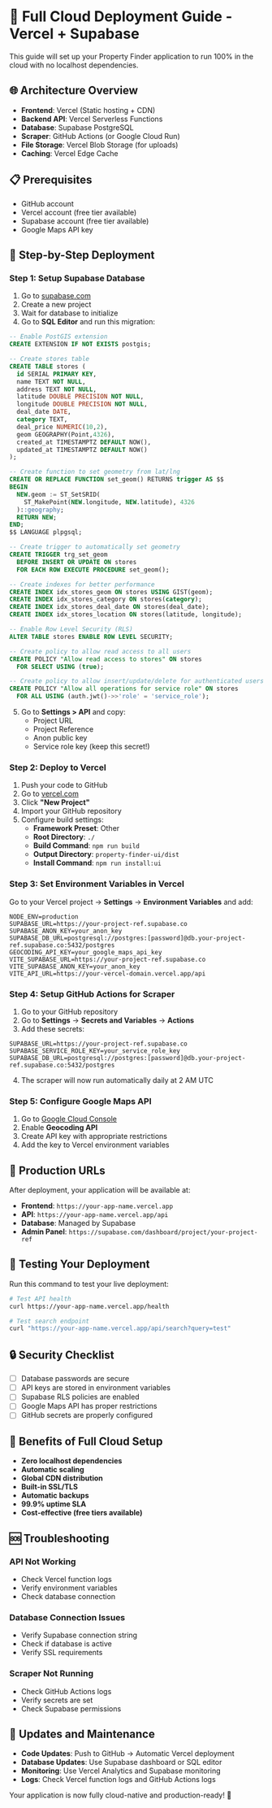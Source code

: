 # 🚀 Full Cloud Deployment Guide - Vercel + Supabase

This guide will set up your Property Finder application to run 100% in the cloud with no localhost dependencies.

## 🌐 Architecture Overview

- **Frontend**: Vercel (Static hosting + CDN)
- **Backend API**: Vercel Serverless Functions
- **Database**: Supabase PostgreSQL
- **Scraper**: GitHub Actions (or Google Cloud Run)
- **File Storage**: Vercel Blob Storage (for uploads)
- **Caching**: Vercel Edge Cache

## 📋 Prerequisites

- GitHub account
- Vercel account (free tier available)
- Supabase account (free tier available)
- Google Maps API key

## 🚀 Step-by-Step Deployment

### Step 1: Setup Supabase Database

1. Go to [supabase.com](https://supabase.com)
2. Create a new project
3. Wait for database to initialize
4. Go to **SQL Editor** and run this migration:

```sql
-- Enable PostGIS extension
CREATE EXTENSION IF NOT EXISTS postgis;

-- Create stores table
CREATE TABLE stores (
  id SERIAL PRIMARY KEY,
  name TEXT NOT NULL,
  address TEXT NOT NULL,
  latitude DOUBLE PRECISION NOT NULL,
  longitude DOUBLE PRECISION NOT NULL,
  deal_date DATE,
  category TEXT,
  deal_price NUMERIC(10,2),
  geom GEOGRAPHY(Point,4326),
  created_at TIMESTAMPTZ DEFAULT NOW(),
  updated_at TIMESTAMPTZ DEFAULT NOW()
);

-- Create function to set geometry from lat/lng
CREATE OR REPLACE FUNCTION set_geom() RETURNS trigger AS $$
BEGIN
  NEW.geom := ST_SetSRID(
    ST_MakePoint(NEW.longitude, NEW.latitude), 4326
  )::geography;
  RETURN NEW;
END;
$$ LANGUAGE plpgsql;

-- Create trigger to automatically set geometry
CREATE TRIGGER trg_set_geom
  BEFORE INSERT OR UPDATE ON stores
  FOR EACH ROW EXECUTE PROCEDURE set_geom();

-- Create indexes for better performance
CREATE INDEX idx_stores_geom ON stores USING GIST(geom);
CREATE INDEX idx_stores_category ON stores(category);
CREATE INDEX idx_stores_deal_date ON stores(deal_date);
CREATE INDEX idx_stores_location ON stores(latitude, longitude);

-- Enable Row Level Security (RLS)
ALTER TABLE stores ENABLE ROW LEVEL SECURITY;

-- Create policy to allow read access to all users
CREATE POLICY "Allow read access to stores" ON stores
  FOR SELECT USING (true);

-- Create policy to allow insert/update/delete for authenticated users
CREATE POLICY "Allow all operations for service role" ON stores
  FOR ALL USING (auth.jwt()->>'role' = 'service_role');
```

5. Go to **Settings > API** and copy:
   - Project URL
   - Project Reference
   - Anon public key
   - Service role key (keep this secret!)

### Step 2: Deploy to Vercel

1. Push your code to GitHub
2. Go to [vercel.com](https://vercel.com)
3. Click **"New Project"**
4. Import your GitHub repository
5. Configure build settings:
   - **Framework Preset**: Other
   - **Root Directory**: `./`
   - **Build Command**: `npm run build`
   - **Output Directory**: `property-finder-ui/dist`
   - **Install Command**: `npm run install:ui`

### Step 3: Set Environment Variables in Vercel

Go to your Vercel project → **Settings** → **Environment Variables** and add:

```
NODE_ENV=production
SUPABASE_URL=https://your-project-ref.supabase.co
SUPABASE_ANON_KEY=your_anon_key
SUPABASE_DB_URL=postgresql://postgres:[password]@db.your-project-ref.supabase.co:5432/postgres
GEOCODING_API_KEY=your_google_maps_api_key
VITE_SUPABASE_URL=https://your-project-ref.supabase.co
VITE_SUPABASE_ANON_KEY=your_anon_key
VITE_API_URL=https://your-vercel-domain.vercel.app/api
```

### Step 4: Setup GitHub Actions for Scraper

1. Go to your GitHub repository
2. Go to **Settings** → **Secrets and Variables** → **Actions**
3. Add these secrets:

```
SUPABASE_URL=https://your-project-ref.supabase.co
SUPABASE_SERVICE_ROLE_KEY=your_service_role_key
SUPABASE_DB_URL=postgresql://postgres:[password]@db.your-project-ref.supabase.co:5432/postgres
```

4. The scraper will now run automatically daily at 2 AM UTC

### Step 5: Configure Google Maps API

1. Go to [Google Cloud Console](https://console.cloud.google.com)
2. Enable **Geocoding API**
3. Create API key with appropriate restrictions
4. Add the key to Vercel environment variables

## 🔧 Production URLs

After deployment, your application will be available at:

- **Frontend**: `https://your-app-name.vercel.app`
- **API**: `https://your-app-name.vercel.app/api`
- **Database**: Managed by Supabase
- **Admin Panel**: `https://supabase.com/dashboard/project/your-project-ref`

## 🧪 Testing Your Deployment

Run this command to test your live deployment:

```bash
# Test API health
curl https://your-app-name.vercel.app/health

# Test search endpoint
curl "https://your-app-name.vercel.app/api/search?query=test"
```

## 🔒 Security Checklist

- [ ] Database passwords are secure
- [ ] API keys are stored in environment variables
- [ ] Supabase RLS policies are enabled
- [ ] Google Maps API has proper restrictions
- [ ] GitHub secrets are properly configured

## 🌟 Benefits of Full Cloud Setup

- **Zero localhost dependencies**
- **Automatic scaling**
- **Global CDN distribution**
- **Built-in SSL/TLS**
- **Automatic backups**
- **99.9% uptime SLA**
- **Cost-effective (free tiers available)**

## 🆘 Troubleshooting

### API Not Working
- Check Vercel function logs
- Verify environment variables
- Check database connection

### Database Connection Issues
- Verify Supabase connection string
- Check if database is active
- Verify SSL requirements

### Scraper Not Running
- Check GitHub Actions logs
- Verify secrets are set
- Check Supabase permissions

## 🔄 Updates and Maintenance

- **Code Updates**: Push to GitHub → Automatic Vercel deployment
- **Database Updates**: Use Supabase dashboard or SQL editor
- **Monitoring**: Use Vercel Analytics and Supabase monitoring
- **Logs**: Check Vercel function logs and GitHub Actions logs

Your application is now fully cloud-native and production-ready! 🎉
